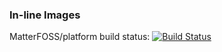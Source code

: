 ### In-line Images

MatterFOSS/platform build status:  [![Build Status](https://travis-ci.org/matterfoss/platform.svg?branch=master)](https://travis-ci.org/matterfoss/platform)
